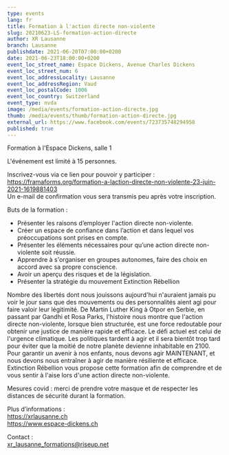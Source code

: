```yaml
---
type: events
lang: fr
title: Formation à l'action directe non-violente
slug: 20210623-LS-formation-action-directe
author: XR Lausanne
branch: Lausanne
publishdate: 2021-06-20T07:00:00+0200
date: 2021-06-23T18:00:00+0200
event_loc_street_name: Espace Dickens, Avenue Charles Dickens
event_loc_street_num: 6
event_loc_addressLocality: Lausanne
event_loc_addressRegion: Vaud
event_loc_postalCode: 1006
event_loc_country: Switzerland
event_type: nvda
image: /media/events/formation-action-directe.jpg
thumb: /media/events/thumb/formation-action-directe.jpg
external_url: https://www.facebook.com/events/723735748294958
published: true
---
```

Formation à l'Espace Dickens, salle 1

L'événement est limité à 15 personnes.

Inscrivez-vous via ce lien pour pouvoir y participer :\
<https://framaforms.org/formation-a-laction-directe-non-violente-23-juin-2021-1619881403>\
Un e-mail de confirmation vous sera transmis peu après votre inscription.

Buts de la formation :
- Présenter les raisons d’employer l'action directe non-violente.
- Créer un espace de confiance dans l’action et dans lequel vos préoccupations sont prises en compte.
- Présenter les éléments nécessaires pour qu’une action directe non-violente soit réussie.
- Apprendre à s'organiser en groupes autonomes, faire des choix en accord avec sa propre conscience.
- Avoir un aperçu des risques et de la législation.
- Présenter la stratégie du mouvement Extinction Rébellion 
  
Nombre des libertés dont nous jouissons aujourd'hui n'auraient jamais pu voir le jour sans que des mouvements ou des personnalités aient agi pour faire valoir leur légitimité. De Martin Luther King à Otpor en Serbie, en passant par Gandhi et Rosa Parks, l'histoire nous montre que l'action directe non-violente, lorsque bien structurée, est une force redoutable pour obtenir une justice de manière rapide et efficace. Le défi actuel est celui de l'urgence climatique. Les politiques tardent à agir et il sera bientôt trop tard pour éviter que la moitié de notre planète devienne inhabitable en 2100. Pour garantir un avenir à nos enfants, nous devons agir MAINTENANT, et nous devons nous entraîner à agir de manière résiliente et efficace. Extinction Rébellion vous propose cette formation afin de comprendre et de vous sentir à l'aise lors d'une action directe non-violente.

Mesures covid : merci de prendre votre masque et de respecter les distances de sécurité durant la formation.

Plus d’informations :\
<https://xrlausanne.ch>\
<https://www.espace-dickens.ch>

Contact :\
[xr_lausanne_formations@riseup.net](mailto:xr_lausanne_formations@riseup.net)
